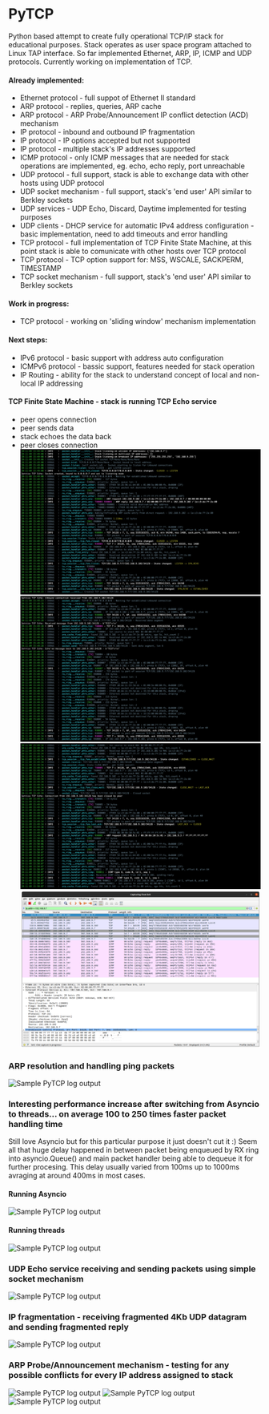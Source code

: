 # PyTCP

Python based attempt to create fully operational TCP/IP stack for educational purposes. Stack operates as user space program attached to Linux TAP interface. So far implemented Ethernet, ARP, IP, ICMP and UDP protocols. Currently working on implementation of TCP.

#### Already implemented:

 - Ethernet protocol - full suppot of Ethernet II standard
 - ARP protocol - replies, queries, ARP cache
 - ARP protocol - ARP Probe/Announcement IP conflict detection (ACD) mechanism
 - IP protocol - inbound and outbound IP fragmentation
 - IP protocol - IP options accepted but not supported
 - IP protocol -  multiple stack's IP addresses supported 
 - ICMP protocol - only ICMP messages that are needed for stack operations are implemented, eg. echo, echo reply, port unreachable
 - UDP protocol - full support, stack is able to exchange data with other hosts using UDP protocol
 - UDP socket mechanism - full support, stack's 'end user' API similar to Berkley sockets
 - UDP services - UDP Echo, Discard, Daytime implemented for testing purposes
 - UDP clients - DHCP service for automatic IPv4 address configuration - basic implementation, need to add timeouts and error handling
 - TCP protocol - full implementation of TCP Finite State Machine, at this point stack is able to comunicate with other hosts over TCP protocol
 - TCP protocol - TCP option support for: MSS, WSCALE, SACKPERM, TIMESTAMP
 - TCP socket mechanism - full support, stack's 'end user' API similar to Berkley sockets

#### Work in progress:

 - TCP protocol - working on 'sliding window' mechanism implementation

#### Next steps:
 
 - IPv6 protocol - basic support with address auto configuration
 - ICMPv6 protocol - bassic support, features needed for stack operation
 - IP Routing - ability for the stack to understand concept of local and non-local IP addressing


#### TCP Finite State Machine - stack is running TCP Echo service
 - peer opens connection
 - peer sends data
 - stack echoes the data back
 - peer closes connection
![Sample PyTCP log output](https://github.com/ccie18643/PyTCP/blob/main/pictures/tcp_fsm_srv_01.png)
![Sample PyTCP log output](https://github.com/ccie18643/PyTCP/blob/main/pictures/tcp_fsm_srv_02.png)
![Sample PyTCP log output](https://github.com/ccie18643/PyTCP/blob/main/pictures/tcp_fsm_srv_03.png)
![Sample PyTCP log output](https://github.com/ccie18643/PyTCP/blob/main/pictures/tcp_fsm_srv_04.png)


### ARP resolution and handling ping packets
![Sample PyTCP log output](https://github.com/ccie18643/PyTCP/blob/main/pictures/log_01.png)


### Interesting performance increase after switching from Asyncio to threads... on average 100 to 250 times faster packet handling time

Still love Asyncio but for this particular purpose it just doesn't cut it :) Seem all that huge delay happened in between packet being enqueued by RX ring into asyncio.Queue() and main packet handler being able to dequeue it for further procesing. This delay usually varied from 100ms up to 1000ms avraging at around 400ms in most cases.

#### Running Asyncio
![Sample PyTCP log output](https://github.com/ccie18643/PyTCP/blob/main/pictures/log_02.png)

#### Running threads
![Sample PyTCP log output](https://github.com/ccie18643/PyTCP/blob/main/pictures/log_03.png)


### UDP Echo service receiving and sending packets using simple socket mechanism
![Sample PyTCP log output](https://github.com/ccie18643/PyTCP/blob/main/pictures/log_04.png)


### IP fragmentation - receiving fragmented 4Kb UDP datagram and sending fragmented reply
![Sample PyTCP log output](https://github.com/ccie18643/PyTCP/blob/main/pictures/log_05.png)


### ARP Probe/Announcement mechanism - testing for any possible conflicts for every IP address assigned to stack
![Sample PyTCP log output](https://github.com/ccie18643/PyTCP/blob/main/pictures/log_06.png)
![Sample PyTCP log output](https://github.com/ccie18643/PyTCP/blob/main/pictures/log_07.png)
![Sample PyTCP log output](https://github.com/ccie18643/PyTCP/blob/main/pictures/log_08.png)

